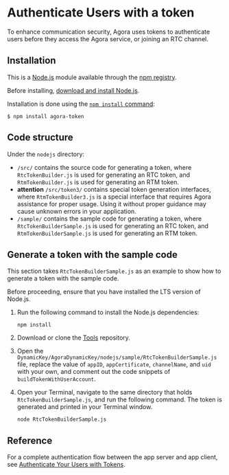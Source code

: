 # Authenticate Users with a token

To enhance communication security, Agora uses tokens to authenticate users before they access the Agora service, or joining an RTC channel.

## Installation

This is a [Node.js](https://nodejs.org/en/) module available through the
[npm registry](https://www.npmjs.com/).

Before installing, [download and install Node.js](https://nodejs.org/en/download/).

Installation is done using the
[`npm install` command](https://docs.npmjs.com/getting-started/installing-npm-packages-locally):

```console
$ npm install agora-token
```

## Code structure

Under the `nodejs` directory:

* `/src/` contains the source code for generating a token, where `RtcTokenBuilder.js` is used for generating an RTC token, and `RtmTokenBuilder.js` is used for generating an RTM token.
* **attention** `/src/token3/` contains special token generation interfaces, where `RtmTokenBuilder3.js` is a special interface that requires Agora assistance for proper usage. Using it without proper guidance may cause unknown errors in your application.
* `/sample/` contains the sample code for generating a token, where `RtcTokenBuilderSample.js` is used for generating an RTC token, and `RtmTokenBuilderSample.js` is used for generating an RTM token.

## Generate a token with the sample code

This section takes `RtcTokenBuilderSample.js` as an example to show how to generate a token with the sample code.

Before proceeding, ensure that you have installed the LTS version of Node.js.

1. Run the following command to install the Node.js dependencies:

   ```
   npm install
   ```

2. Download or clone the [Tools](https://github.com/AgoraIO/Tools) repository.

3. Open the `DynamicKey/AgoraDynamicKey/nodejs/sample/RtcTokenBuilderSample.js` file, replace the value of `appID`, `appCertificate`, `channelName`, and `uid` with your own, and comment out the code snippets of `buildTokenWithUserAccount`.

4. Open your Terminal, navigate to the same directory that holds `RtcTokenBuilderSample.js`, and run the following command. The token is generated and printed in your Terminal window.

   ```
   node RtcTokenBuilderSample.js
   ```

## Reference

For a complete authentication flow between the app server and app client, see [Authenticate Your Users with Tokens]().
